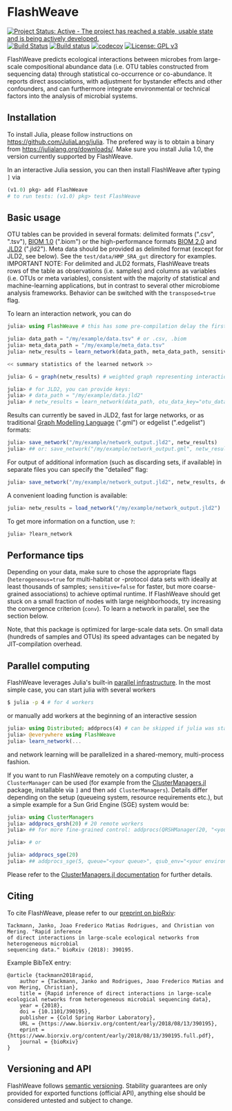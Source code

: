 # FlashWeave #

[![Project Status: Active - The project has reached a stable, usable state and is being actively developed.](http://www.repostatus.org/badges/latest/active.svg)](http://www.repostatus.org/#active)
[![Build Status](https://travis-ci.org/meringlab/FlashWeave.jl.svg?branch=master)](https://travis-ci.org/meringlab/FlashWeave.jl)
[![Build status](https://ci.appveyor.com/api/projects/status/vdesge86ssj91htc?svg=true)](https://ci.appveyor.com/project/jtackm/flashweave-jl)
[![codecov](https://codecov.io/gh/meringlab/FlashWeave.jl/branch/master/graph/badge.svg)](https://codecov.io/gh/meringlab/FlashWeave.jl)
[![License: GPL v3](https://img.shields.io/badge/License-GPL%20v3-blue.svg)](https://www.gnu.org/licenses/gpl-3.0)

FlashWeave predicts ecological interactions between microbes from large-scale compositional abundance data (i.e. OTU tables constructed from sequencing data) through statistical co-occurrence or co-abundance. It reports direct associations, with adjustment for bystander effects and other confounders, and can furthermore integrate environmental or technical factors into the analysis of microbial systems.

## Installation ##

To install Julia, please follow instructions on https://github.com/JuliaLang/julia. The prefered way is to obtain a binary from https://julialang.org/downloads/. Make sure you install Julia 1.0, the version currently supported by FlashWeave.

In an interactive Julia session, you can then install FlashWeave after typing `]` via

```julia
(v1.0) pkg> add FlashWeave
# to run tests: (v1.0) pkg> test FlashWeave
```

## Basic usage ##

OTU tables can be provided in several formats: delimited formats (".csv", ".tsv"), [BIOM 1.0](http://biom-format.org/documentation/format_versions/biom-1.0.html) (".biom") or the high-performance formats [BIOM 2.0](http://biom-format.org/documentation/format_versions/biom-2.0.html) and [JLD2](https://github.com/simonster/JLD2.jl) (".jld2"). Meta data should be provided as delimited format (except for JLD2, see below). See the ```test/data/HMP_SRA_gut``` directory for examples. IMPORTANT NOTE: For delimited and JLD2 formats, FlashWeave treats rows of the table as observations (i.e. samples) and columns as variables (i.e. OTUs or meta variables), consistent with the majority of statistical and machine-learning applications, but in contrast to several other microbiome analysis frameworks. Behavior can be switched with the ```transposed=true``` flag.

To learn an interaction network, you can do

```julia
julia> using FlashWeave # this has some pre-compilation delay the first time it's called, subsequent imports are fast

julia> data_path = "/my/example/data.tsv" # or .csv, .biom
julia> meta_data_path = "/my/example/meta_data.tsv"
julia> netw_results = learn_network(data_path, meta_data_path, sensitive=true, heterogeneous=false)

<< summary statistics of the learned network >>

julia> G = graph(netw_results) # weighted graph representing interactions + weights

julia> # for JLD2, you can provide keys:
julia> # data_path = "/my/example/data.jld2"
julia> # netw_results = learn_network(data_path, otu_data_key="otu_data", otu_header_key="otu_header", meta_data_key="meta_data", meta_header_key="meta_header", sensitive=true, heterogeneous=false)
```

Results can currently be saved in JLD2, fast for large networks, or as traditional [Graph Modelling Language](https://en.wikipedia.org/wiki/Graph_Modelling_Language) (".gml") or edgelist (".edgelist") formats:

```julia
julia> save_network("/my/example/network_output.jld2", netw_results)
julia> ## or: save_network("/my/example/network_output.gml", netw_results)
```

For output of additional information (such as discarding sets, if available) in separate files you can specify the "detailed" flag:

```julia
julia> save_network("/my/example/network_output.jld2", netw_results, detailed=true)
```

A convenient loading function is available:
 ```julia
julia> netw_results = load_network("/my/example/network_output.jld2")
 ```

To get more information on a function, use `?`:

```julia
julia> ?learn_network
```

## Performance tips ##

Depending on your data, make sure to chose the appropriate flags (```heterogeneous=true``` for multi-habitat or -protocol data sets with ideally at least thousands of samples; ```sensitive=false``` for faster, but more coarse-grained associations) to achieve optimal runtime. If FlashWeave should get stuck on a small fraction of nodes with large neighborhoods, try increasing the convergence criterion (```conv```). To learn a network in parallel, see the section below.

Note, that this package is optimized for large-scale data sets. On small data (hundreds of samples and OTUs) its speed advantages can be negated by JIT-compilation overhead.

## Parallel computing ##

FlashWeave leverages Julia's built-in [parallel infrastructure](https://docs.julialang.org/en/stable/manual/parallel-computing/). In the most simple case, you can start julia with several workers

```bash
$ julia -p 4 # for 4 workers
```

or manually add workers at the beginning of an interactive session

```julia
julia> using Distributed; addprocs(4) # can be skipped if julia was started with -p
julia> @everywhere using FlashWeave
julia> learn_network(...
```

and network learning will be parallelized in a shared-memory, multi-process fashion.

If you want to run FlashWeave remotely on a computing cluster, a ```ClusterManager``` can be used (for example from the [ClusterManagers.jl](https://github.com/JuliaParallel/ClusterManagers.jl) package, installable via ```]``` and then ```add ClusterManagers```). Details differ depending on the setup (queueing system, resource requirements etc.), but a simple example for a Sun Grid Engine (SGE) system would be:

```julia
julia> using ClusterManagers
julia> addprocs_qrsh(20) # 20 remote workers
julia> ## for more fine-grained control: addprocs(QRSHManager(20, "<your queue>"), qsub_env="<your environment>", params=Dict(:res_list=>"<requested resources>"))

julia> # or

julia> addprocs_sge(20)
julia> ## addprocs_sge(5, queue="<your queue>", qsub_env="<your environment>", res_list="<requested resources>")
```

Please refer to the [ClusterManagers.jl documentation](https://github.com/JuliaParallel/ClusterManagers.jl) for further details.

## Citing ##

To cite FlashWeave, please refer to our [preprint on bioRxiv](https://www.biorxiv.org/content/early/2018/08/13/390195):

```
Tackmann, Janko, Joao Frederico Matias Rodrigues, and Christian von Mering. "Rapid inference
of direct interactions in large-scale ecological networks from heterogeneous microbial
sequencing data." bioRxiv (2018): 390195.
```

Example BibTeX entry:

```
@article {tackmann2018rapid,
	author = {Tackmann, Janko and Rodrigues, Joao Frederico Matias and von Mering, Christian},
	title = {Rapid inference of direct interactions in large-scale ecological networks from heterogeneous microbial sequencing data},
	year = {2018},
	doi = {10.1101/390195},
	publisher = {Cold Spring Harbor Laboratory},
	URL = {https://www.biorxiv.org/content/early/2018/08/13/390195},
	eprint = {https://www.biorxiv.org/content/early/2018/08/13/390195.full.pdf},
	journal = {bioRxiv}
}
```

## Versioning and API ##

FlashWeave follows [semantic versioning](https://semver.org/). Stability guarantees are only provided for exported functions (official API), anything else should be considered untested and subject to change.
